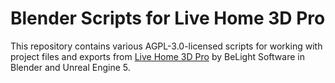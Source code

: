 Blender Scripts for Live Home 3D Pro
====================================
This repository contains various AGPL-3.0-licensed scripts for working with
project files and exports from [Live Home 3D Pro](https://www.livehome3d.com/)
by BeLight Software in Blender and Unreal Engine 5.
